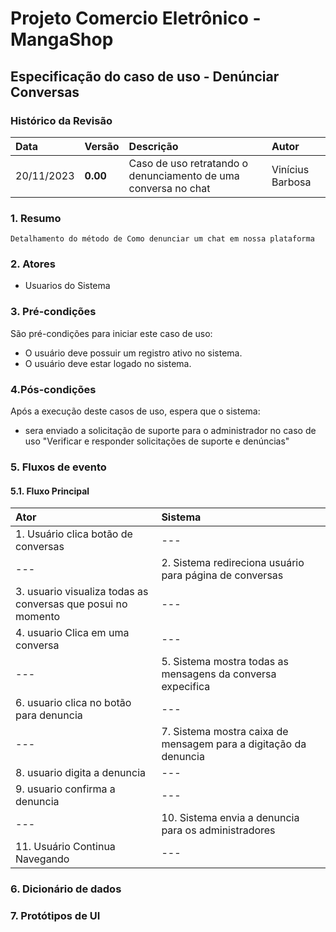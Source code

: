 ﻿
# Projeto Comercio Eletrônico - MangaShop

## Especificação do caso de uso - Denúnciar Conversas

### Histórico da Revisão
|  Data  | Versão | Descrição | Autor |
|:-------|:-------|:----------|:------|
| 20/11/2023 | **0.00** | Caso de uso retratando o denunciamento de uma conversa no chat | Vinícius Barbosa |


### 1. Resumo 
    Detalhamento do método de Como denunciar um chat em nossa plataforma
### 2. Atores
- Usuarios do Sistema


### 3. Pré-condições
São pré-condições para iniciar este caso de uso:
- 	O usuário deve possuir um registro ativo no sistema.
- 	O usuário deve estar logado no sistema.

### 4.Pós-condições
Após a execução deste casos de uso, espera que o sistema:
- sera enviado a solicitação de suporte para o administrador no caso de uso "Verificar e responder solicitações de suporte e denúncias"

### 5. Fluxos de evento

#### 5.1. Fluxo Principal

|  Ator  | Sistema |
|:-------|:------- |
| 1. Usuário clica botão de conversas | --- |
| --- | 2. Sistema redireciona usuário para página de conversas |
| 3.  usuario visualiza todas as conversas que posui no momento | --- |
| 4.  usuario Clica em uma conversa | --- |
| --- | 5. Sistema mostra todas as mensagens da conversa expecifica |
| 6.  usuario clica no botão para denuncia | --- |
| --- | 7. Sistema mostra caixa de mensagem para a digitação da denuncia |
| 8.  usuario digita a denuncia | --- |
| 9.  usuario confirma a denuncia | --- |
| --- | 10. Sistema envia a denuncia para os administradores |
| 11. Usuário Continua Navegando | --- |

### 6. Dicionário de dados

### 7. Protótipos de UI
